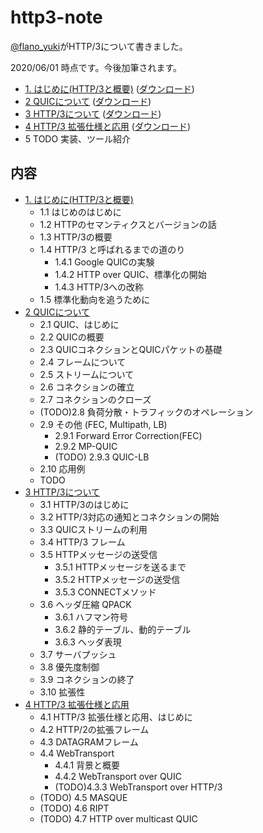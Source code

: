 # http3-note

[@flano_yuki](https://twitter.com/flano_yuki)がHTTP/3について書きました。

2020/06/01 時点です。今後加筆されます。

- [1. はじめに(HTTP/3と概要)](https://github.com/flano-yuki/http3-note/blob/master/http3-note_1.pdf) ([ダウンロード](https://github.com/flano-yuki/http3-note/raw/master/http3-note_1.pdf))
- [2 QUICについて](https://github.com/flano-yuki/http3-note/blob/master/http3-note_2.pdf) ([ダウンロード](https://github.com/flano-yuki/http3-note/raw/master/http3-note_2.pdf))
- [3 HTTP/3について](https://github.com/flano-yuki/http3-note/blob/master/http3-note_3.pdf) ([ダウンロード](https://github.com/flano-yuki/http3-note/raw/master/http3-note_3.pdf))
- [4 HTTP/3 拡張仕様と応用](https://github.com/flano-yuki/http3-note/blob/master/http3-note_4.pdf) ([ダウンロード](https://github.com/flano-yuki/http3-note/raw/master/http3-note_4.pdf))
- 5 TODO 実装、ツール紹介

## 内容

- [1. はじめに(HTTP/3と概要)](https://github.com/flano-yuki/http3-note/blob/master/http3-note_1.pdf)
  - 1.1 はじめのはじめに
  - 1.2 HTTPのセマンティクスとバージョンの話
  - 1.3 HTTP/3の概要
  - 1.4 HTTP/3 と呼ばれるまでの道のり
     - 1.4.1 Google QUICの実験
     - 1.4.2 HTTP over QUIC、標準化の開始
     - 1.4.3 HTTP/3への改称
  - 1.5 標準化動向を追うために
- [2 QUICについて](https://github.com/flano-yuki/http3-note/blob/master/http3-note_1.pdf)
  - 2.1 QUIC、はじめに
  - 2.2 QUICの概要
  - 2.3 QUICコネクションとQUICパケットの基礎
  - 2.4 フレームについて
  - 2.5 ストリームについて
  - 2.6 コネクションの確立
  - 2.7 コネクションのクローズ
  - (TODO)2.8 負荷分散・トラフィックのオペレーション
  - 2.9 その他 (FEC, Multipath, LB)
     - 2.9.1 Forward Error Correction(FEC)
     - 2.9.2 MP-QUIC
     - (TODO) 2.9.3 QUIC-LB
  - 2.10 応用例
  - TODO
- [3 HTTP/3について](https://github.com/flano-yuki/http3-note/blob/master/http3-note_3.pdf)
  - 3.1 HTTP/3のはじめに
  - 3.2 HTTP/3対応の通知とコネクションの開始
  - 3.3 QUICストリームの利用
  - 3.4 HTTP/3 フレーム
  - 3.5 HTTPメッセージの送受信
     - 3.5.1 HTTPメッセージを送るまで
     - 3.5.2 HTTPメッセージの送受信
     - 3.5.3 CONNECTメソッド
  - 3.6 ヘッダ圧縮 QPACK
     - 3.6.1 ハフマン符号
     - 3.6.2 静的テーブル、動的テーブル
     - 3.6.3 ヘッダ表現
  - 3.7 サーバプッシュ
  - 3.8 優先度制御
  - 3.9 コネクションの終了
  - 3.10 拡張性
- [4 HTTP/3 拡張仕様と応用](https://github.com/flano-yuki/http3-note/blob/master/http3-note_4.pdf)
  - 4.1 HTTP/3 拡張仕様と応用、はじめに
  - 4.2 HTTP/2の拡張フレーム
  - 4.3 DATAGRAMフレーム
  - 4.4 WebTransport
     - 4.4.1 背景と概要
     - 4.4.2 WebTransport over QUIC
     - (TODO)4.3.3 WebTransport over HTTP/3
  - (TODO) 4.5 MASQUE
  - (TODO) 4.6 RIPT
  - (TODO) 4.7 HTTP over multicast QUIC

